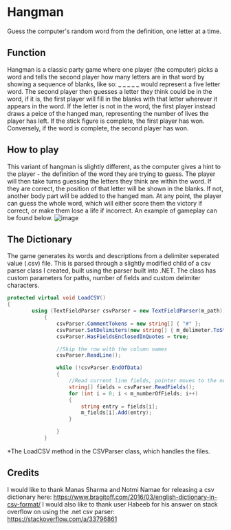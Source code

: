 # Hangman
Guess the computer's random word from the definition, one letter at a time.

## Function
Hangman is a classic party game where one player (the computer) picks a word and tells the second player how many letters are in that word by showing a sequence of blanks, like so: _ _ _ _ _ would represent a five letter word.
The second player then guesses a letter they think could be in the word, if it is, the first player will fill in the blanks with that letter wherever it appears in the word.
If the letter is not in the word, the first player instead draws a peice of the hanged man, representing the number of lives the player has left. 
If the stick figure is complete, the first player has won. Conversely, if the word is complete, the second player has won.

## How to play
This variant of hangman is slightly different, as the computer gives a hint to the player - the definition of the word they are trying to guess.
The player will then take turns guessing the letters they think are within the word. If they are correct, the position of that letter will be shown in the blanks. If not, another body part will be added to the hanged man.
At any point, the player can guess the whole word, which will either score them the victory if correct, or make them lose a life if incorrect.
An example of gameplay can be found below.
![image](https://user-images.githubusercontent.com/90466022/194879351-119909f0-c942-4a98-9e99-3a65368b83e6.png)

## The Dictionary
The game generates its words and descriptions from a delimiter seperated value (.csv) file. This is parsed through a slightly modified child of a csv parser class I created, built using the parser built into .NET.
The class has custom parameters for paths, number of fields and custom delimiter characters.
``` csharp
protected virtual void LoadCSV()
{
        using (TextFieldParser csvParser = new TextFieldParser(m_path))
            {
                csvParser.CommentTokens = new string[] { "#" };
                csvParser.SetDelimiters(new string[] { m_delimeter.ToString() });
                csvParser.HasFieldsEnclosedInQuotes = true;

                //Skip the row with the column names
                csvParser.ReadLine();

                while (!csvParser.EndOfData)
                {
                    //Read current line fields, pointer moves to the next line
                    string[] fields = csvParser.ReadFields();
                    for (int i = 0; i < m_numberOfFields; i++)
                    {
                        string entry = fields[i];
                        m_fields[i].Add(entry);
                    }

                }
            }
```
*The LoadCSV method in the CSVParser class, which handles the files.
## Credits
I would like to thank Manas Sharma and Notmi Namae for releasing a csv dictionary here: https://www.bragitoff.com/2016/03/english-dictionary-in-csv-format/ 
I would also like to thank user Habeeb for his answer on stack overflow on using the .net csv parser: https://stackoverflow.com/a/33796861
